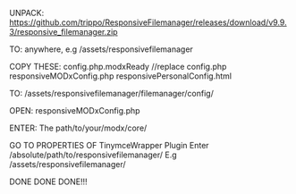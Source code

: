 UNPACK:
https://github.com/trippo/ResponsiveFilemanager/releases/download/v9.9.3/responsive_filemanager.zip

TO: 
anywhere, e.g /assets/responsivefilemanager

COPY THESE:
config.php.modxReady //replace config.php
responsiveMODxConfig.php
responsivePersonalConfig.html

TO:
/assets/responsivefilemanager/filemanager/config/

OPEN:
responsiveMODxConfig.php

ENTER:
The path/to/your/modx/core/

GO TO PROPERTIES OF TinymceWrapper Plugin
Enter /absolute/path/to/responsivefilemanager/
E.g /assets/responsivefilemanager/

DONE DONE DONE!!!